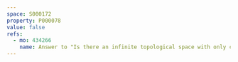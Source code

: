 ```yaml
---
space: S000172
property: P000078
value: false
refs:
  - mo: 434266
    name: Answer to "Is there an infinite topological space with only countably many continuous functions to itself?"
---
```


